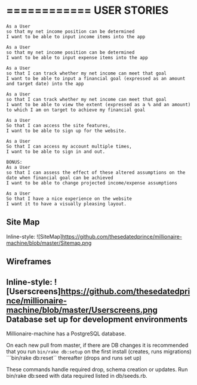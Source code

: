 ============
USER STORIES
============
```
As a User
so that my net income position can be determined
I want to be able to input income items into the app

As a User
so that my net income position can be determined
I want to be able to input expense items into the app

As a User
so that I can track whether my net income can meet that goal
I want to be able to input a financial goal (expressed as an amount and target date) into the app

As a User
so that I can track whether my net income can meet that goal
I want to be able to view the extent (expressed as a % and an amount) to which I am on target to achieve my financial goal

As a User
So that I can access the site features,
I want to be able to sign up for the website.

As a User
So that I can access my account multiple times,
I want to be able to sign in and out.

BONUS:
As a User
so that I can assess the effect of these altered assumptions on the date when financial goal can be achieved
I want to be able to change projected income/expense assumptions

As a User
So that I have a nice experience on the website
I want it to have a visually pleasing layout.
```

Site Map
--------
Inline-style:
![SiteMap]https://github.com/thesedatedprince/millionaire-machine/blob/master/Sitemap.png

Wireframes
----------
Inline-style:
![Userscreens]https://github.com/thesedatedprince/millionaire-machine/blob/master/Userscreens.png
Database set up for development environments
--------------------------------------------

Millionaire-machine has a PostgreSQL database.

On each new pull from master, if there are DB changes it is recommended that you run
```bin/rake db:setup``` on the first install (creates, runs migrations)
```bin/rake db:reset`` thereafter (drops and runs set up)

These commands handle required drop, schema creation or updates.
Run bin/rake db:seed with data required listed in db/seeds.rb.
